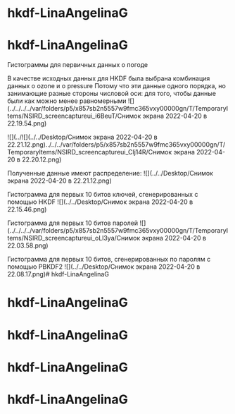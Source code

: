 # hkdf-LinaAngelinaG
# hkdf-LinaAngelinaG


Гистограммы для первичных данных о погоде


В качестве исходных данных для HKDF была выбрана комбинация данных о ozone и о pressure
Потому что эти данные одного порядка, но занимающие разные стороны числовой оси: для того, чтобы данные были как можно менее равномерными
![](../../../../var/folders/p5/x857sb2n5557w9fmc365vxy00000gn/T/TemporaryItems/NSIRD_screencaptureui_i6BeuT/Снимок экрана 2022-04-20 в 22.19.54.png)

![](../![](../../Desktop/Снимок экрана 2022-04-20 в 22.21.12.png)../../../var/folders/p5/x857sb2n5557w9fmc365vxy00000gn/T/TemporaryItems/NSIRD_screencaptureui_Clj14R/Снимок экрана 2022-04-20 в 22.20.12.png)

Полученные данные имеют распределение:
![](../../Desktop/Снимок экрана 2022-04-20 в 22.21.12.png)

Гистограмма для первых 10 битов ключей, сгенерированных с помощью HKDF
![](../../Desktop/Снимок экрана 2022-04-20 в 22.15.46.png)

Гистограмма для первых 10 битов паролей
![](../../../../var/folders/p5/x857sb2n5557w9fmc365vxy00000gn/T/TemporaryItems/NSIRD_screencaptureui_oLl3ya/Снимок экрана 2022-04-20 в 22.03.58.png)

Гистограмма для первых 10 битов, сгенерированных по паролям с помощью PBKDF2
![](../../Desktop/Снимок экрана 2022-04-20 в 22.08.17.png)# hkdf-LinaAngelinaG
# hkdf-LinaAngelinaG
# hkdf-LinaAngelinaG
# hkdf-LinaAngelinaG
# hkdf-LinaAngelinaG
